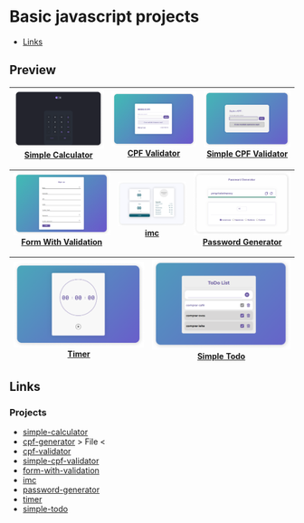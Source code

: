 # Basic javascript projects

- [Links](#links)

## Preview
|  ![Simple Calculator](https://github.com/stwgabriel/basic-js-projects/blob/main/.github/calculator.png) [Simple Calculator](https://stwgabriel.space/basic-js-projects/simple-calculator) | ![CPF Validator](https://github.com/stwgabriel/basic-js-projects/blob/main/.github/cpf-validator.png) [CPF Validator](https://stwgabriel.space/basic-js-projects/cpf-validator) | ![Simple CPF Validator](https://github.com/stwgabriel/basic-js-projects/blob/main/.github/simple-cpf-validator.png) [Simple CPF Validator](https://stwgabriel.space/basic-js-projects/simple-cpf-validator) |  
|---|---|---|

| ![Form With Validation](https://github.com/stwgabriel/basic-js-projects/blob/main/.github/val-form.png) [Form With Validation](https://stwgabriel.space/basic-js-projects/form-with-validation) | ![IMC](https://github.com/stwgabriel/basic-js-projects/blob/main/.github/imc.png) [imc](https://stwgabriel.space/basic-js-projects/imc) | ![Password Generator](https://github.com/stwgabriel/basic-js-projects/blob/main/.github/pass-gen.png) [Password Generator](https://stwgabriel.space/basic-js-projects/password-generator) | 
|---|---|---|

| ![Timer](https://github.com/stwgabriel/basic-js-projects/blob/main/.github/timer.png) [Timer](https://stwgabriel.space/basic-js-projects/timer) | ![Simple Todo](https://github.com/stwgabriel/basic-js-projects/blob/main/.github/password-gen.png) [Simple Todo](https://stwgabriel.space/basic-js-projects/simple-todo) |
|---|---|

## Links 
### Projects

- [simple-calculator](./simple-calculator)
- [cpf-generator](./cpf-generator) > File <
- [cpf-validator](./cpf-validator)
- [simple-cpf-validator](./simple-cpf-validator)
- [form-with-validation](./form-with-validation)
- [imc](./imc)
- [password-generator](./password-generator)
- [timer](./timer)
- [simple-todo](./simple-todo)
